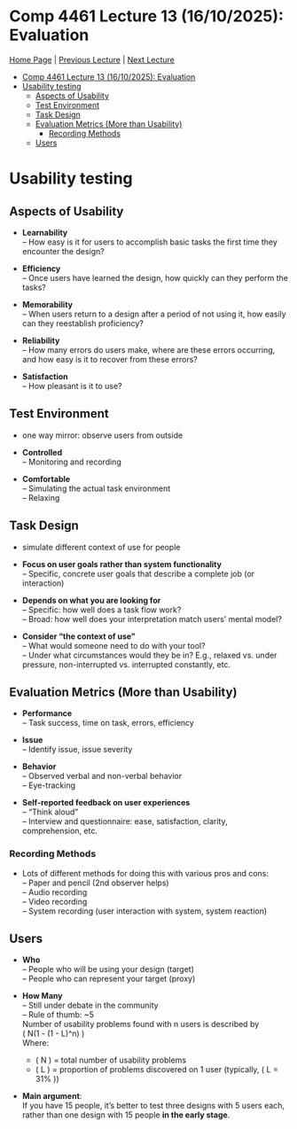 # Comp 4461 Lecture 13 (16/10/2025): Evaluation
[Home Page](../../README.md) | [Previous Lecture](./notes_L12.md) | [Next Lecture]()

- [Comp 4461 Lecture 13 (16/10/2025): Evaluation](#comp-4461-lecture-13-16102025-evaluation)
- [Usability testing](#usability-testing)
  - [Aspects of Usability](#aspects-of-usability)
  - [Test Environment](#test-environment)
  - [Task Design](#task-design)
  - [Evaluation Metrics (More than Usability)](#evaluation-metrics-more-than-usability)
    - [Recording Methods](#recording-methods)
  - [Users](#users)

# Usability testing

## Aspects of Usability
- **Learnability**  
  – How easy is it for users to accomplish basic tasks the first time they encounter the design?

- **Efficiency**  
  – Once users have learned the design, how quickly can they perform the tasks?

- **Memorability**  
  – When users return to a design after a period of not using it, how easily can they reestablish proficiency?

- **Reliability**  
  – How many errors do users make, where are these errors occurring, and how easy is it to recover from these errors?

- **Satisfaction**  
  – How pleasant is it to use?


## Test Environment

- one way mirror: observe users from outside

- **Controlled**  
  – Monitoring and recording

- **Comfortable**  
  – Simulating the actual task environment  
  – Relaxing


##  Task Design

- simulate different context of use for people

- **Focus on user goals rather than system functionality**  
  – Specific, concrete user goals that describe a complete job (or interaction)

- **Depends on what you are looking for**  
  – Specific: how well does a task flow work?  
  – Broad: how well does your interpretation match users’ mental model?

- **Consider “the context of use”**  
  – What would someone need to do with your tool?  
  – Under what circumstances would they be in? E.g., relaxed vs. under pressure, non-interrupted vs. interrupted constantly, etc.

## Evaluation Metrics (More than Usability)

- **Performance**  
  – Task success, time on task, errors, efficiency

- **Issue**  
  – Identify issue, issue severity

- **Behavior**  
  – Observed verbal and non-verbal behavior  
  – Eye-tracking

- **Self-reported feedback on user experiences**  
  – “Think aloud”  
  – Interview and questionnaire: ease, satisfaction, clarity, comprehension, etc.

### Recording Methods

- Lots of different methods for doing this with various pros and cons:  
  – Paper and pencil (2nd observer helps)  
  – Audio recording  
  – Video recording  
  – System recording (user interaction with system, system reaction)

## Users

- **Who**  
  – People who will be using your design (target)  
  – People who can represent your target (proxy)

- **How Many**  
  – Still under debate in the community  
  – Rule of thumb: ~5  
    Number of usability problems found with n users is described by  
    \( N(1 - (1 - L)^n) \)  
    Where:  
    - \( N \) = total number of usability problems  
    - \( L \) = proportion of problems discovered on 1 user (typically, \( L = 31\% \))

- **Main argument**:  
  If you have 15 people, it’s better to test three designs with 5 users each, rather than one design with 15 people **in the early stage**.


